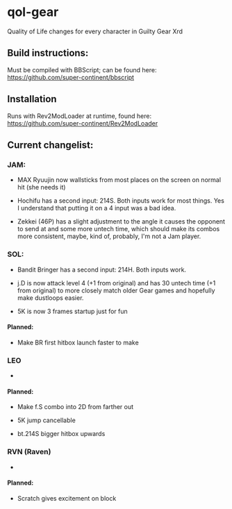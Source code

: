 # qol-gear
 Quality of Life changes for every character in Guilty Gear Xrd

## Build instructions:

Must be compiled with BBScript; can be found here: https://github.com/super-continent/bbscript

## Installation

Runs with Rev2ModLoader at runtime, found here: https://github.com/super-continent/Rev2ModLoader

## Current changelist:

### JAM:

- MAX Ryuujin now wallsticks from most places on the screen on normal hit (she needs it)

- Hochifu has a second input: 214S. Both inputs work for most things. Yes I understand that putting it on a 4 input was a bad idea.

- Zekkei (46P) has a slight adjustment to the angle it causes the opponent to send at and some more untech time, which should make its combos more consistent, maybe, kind of, probably, I'm not a Jam player.



### SOL:

- Bandit Bringer has a second input: 214H. Both inputs work.

- j.D is now attack level 4 (+1 from original) and has 30 untech time (+1 from original) to more closely match older Gear games and hopefully make dustloops easier.

- 5K is now 3 frames startup just for fun

#### Planned:

- Make BR first hitbox launch faster to make 

### LEO

-

#### Planned:

- Make f.S combo into 2D from farther out

- 5K jump cancellable

- bt.214S bigger hitbox upwards

### RVN (Raven)

- 

#### Planned:

- Scratch gives excitement on block